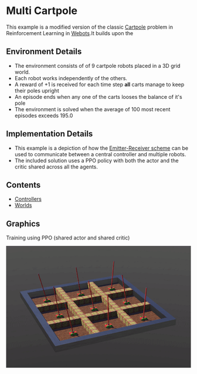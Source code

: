 # Multi Cartpole

This example is a modified version of the classic [Cartpole](https://www.gymlibrary.ml/environments/classic_control/cart_pole/) problem in Reinforcement Learning in [Webots](https://cyberbotics.com/).It builds upon the 

## Environment Details

* The environment consists of of 9 cartpole robots placed in a 3D grid world.
* Each robot works independently of the others. 
* A reward of +1 is received for each time step **all** carts manage to keep their poles upright
* An episode ends when any one of the carts looses the balance of it's pole
* The environment is solved when the average of 100 most recent episodes exceeds 195.0

## Implementation Details

* This example is a depiction of how the [Emitter-Receiver scheme](https://github.com/aidudezzz/deepbots#emitter---receiver-scheme) can be used to communicate between a central controller and multiple robots.
* The included solution uses a PPO policy with both the actor and the critic shared across all the agents.

## Contents

* [Controllers](./controllers/)
* [Worlds](./worlds/)

## Graphics

Training using PPO (shared actor and shared critic)

![](./doc/images/multi_cartpole.gif)
